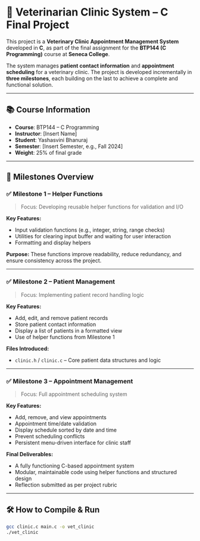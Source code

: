 # 🐾 Veterinarian Clinic System – C Final Project

This project is a **Veterinary Clinic Appointment Management System** developed in **C**, as part of the final assignment for the **BTP144 (C Programming)** course at **Seneca College**.

The system manages **patient contact information** and **appointment scheduling** for a veterinary clinic. The project is developed incrementally in **three milestones**, each building on the last to achieve a complete and functional solution.

---

## 📚 Course Information

- **Course**: BTP144 – C Programming
- **Instructor**: [Insert Name]
- **Student**: Yashasvini Bhanuraj
- **Semester**: [Insert Semester, e.g., Fall 2024]
- **Weight**: 25% of final grade

---

## 📌 Milestones Overview

### ✅ Milestone 1 – Helper Functions

> Focus: Developing reusable helper functions for validation and I/O

**Key Features:**
- Input validation functions (e.g., integer, string, range checks)
- Utilities for clearing input buffer and waiting for user interaction
- Formatting and display helpers

**Purpose:** These functions improve readability, reduce redundancy, and ensure consistency across the project.

---

### ✅ Milestone 2 – Patient Management

> Focus: Implementing patient record handling logic

**Key Features:**
- Add, edit, and remove patient records
- Store patient contact information
- Display a list of patients in a formatted view
- Use of helper functions from Milestone 1

**Files Introduced:**
- `clinic.h` / `clinic.c` – Core patient data structures and logic

---

### ✅ Milestone 3 – Appointment Management

> Focus: Full appointment scheduling system

**Key Features:**
- Add, remove, and view appointments
- Appointment time/date validation
- Display schedule sorted by date and time
- Prevent scheduling conflicts
- Persistent menu-driven interface for clinic staff

**Final Deliverables:**
- A fully functioning C-based appointment system
- Modular, maintainable code using helper functions and structured design
- Reflection submitted as per project rubric

---

## 🛠️ How to Compile & Run

```bash
gcc clinic.c main.c -o vet_clinic
./vet_clinic
